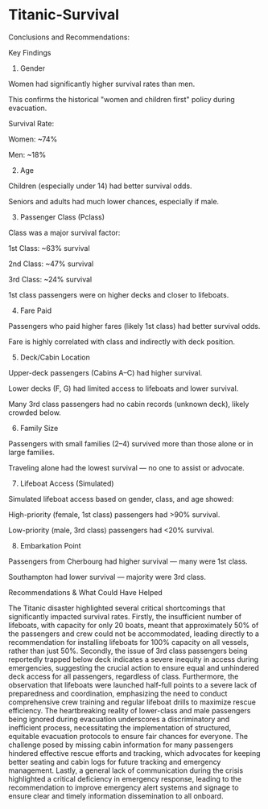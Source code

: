 # Titanic-Survival
Conclusions and Recommendations:





Key Findings

1.  Gender

Women had significantly higher survival rates than men.

This confirms the historical "women and children first" policy during evacuation.

Survival Rate:

Women: ~74%

Men: ~18%



2.  Age

Children (especially under 14) had better survival odds.

Seniors and adults had much lower chances, especially if male.



3.  Passenger Class (Pclass)

Class was a major survival factor:

1st Class: ~63% survival

2nd Class: ~47% survival

3rd Class: ~24% survival

1st class passengers were on higher decks and closer to lifeboats.



4. Fare Paid

Passengers who paid higher fares (likely 1st class) had better survival odds.

Fare is highly correlated with class and indirectly with deck position.



5.  Deck/Cabin Location

Upper-deck passengers (Cabins A–C) had higher survival.

Lower decks (F, G) had limited access to lifeboats and lower survival.

Many 3rd class passengers had no cabin records (unknown deck), likely crowded below.



6. Family Size

Passengers with small families (2–4) survived more than those alone or in large families.

Traveling alone had the lowest survival — no one to assist or advocate.



7.  Lifeboat Access (Simulated)

Simulated lifeboat access based on gender, class, and age showed:

High-priority (female, 1st class) passengers had >90% survival.

Low-priority (male, 3rd class) passengers had <20% survival.



8.  Embarkation Point

Passengers from Cherbourg had higher survival — many were 1st class.

Southampton had lower survival — majority were 3rd class.



Recommendations & What Could Have Helped



The Titanic disaster highlighted several critical shortcomings that significantly impacted survival rates. Firstly, the insufficient number of lifeboats, with capacity for only 20 boats, meant that approximately 50% of the passengers and crew could not be accommodated, leading directly to a recommendation for installing lifeboats for 100% capacity on all vessels, rather than just 50%. Secondly, the issue of 3rd class passengers being reportedly trapped below deck indicates a severe inequity in access during emergencies, suggesting the crucial action to ensure equal and unhindered deck access for all passengers, regardless of class. Furthermore, the observation that lifeboats were launched half-full points to a severe lack of preparedness and coordination, emphasizing the need to conduct comprehensive crew training and regular lifeboat drills to maximize rescue efficiency. The heartbreaking reality of lower-class and male passengers being ignored during evacuation underscores a discriminatory and inefficient process, necessitating the implementation of structured, equitable evacuation protocols to ensure fair chances for everyone. The challenge posed by missing cabin information for many passengers hindered effective rescue efforts and tracking, which advocates for keeping better seating and cabin logs for future tracking and emergency management. Lastly, a general lack of communication during the crisis highlighted a critical deficiency in emergency response, leading to the recommendation to improve emergency alert systems and signage to ensure clear and timely information dissemination to all onboard.

